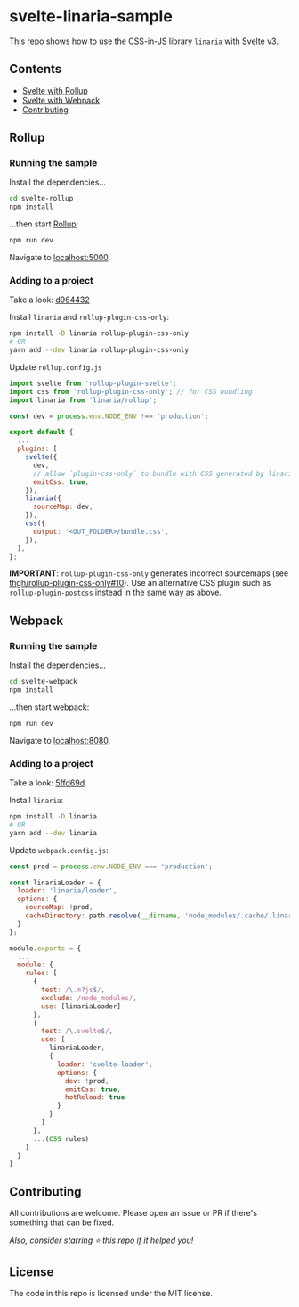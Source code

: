 # svelte-linaria-sample

This repo shows how to use the CSS-in-JS library [`linaria`](https://linaria.now.sh/) with [Svelte](https://svelte.dev/) v3.

## Contents
- [Svelte with Rollup](/#Rollup)
- [Svelte with Webpack](/#Webpack)
- [Contributing](/#Contributing)

## Rollup

### Running the sample

Install the dependencies...

```bash
cd svelte-rollup
npm install
```

...then start [Rollup](https://rollupjs.org):

```bash
npm run dev
```

Navigate to [localhost:5000](http://localhost:5000).

### Adding to a project

Take a look: [d964432](https://github.com/madhavarshney/svelte-linaria-sample/commit/d96443218694c0c8d80edf7c40a8fbf7c1f6997f)

Install `linaria` and `rollup-plugin-css-only`:

```sh
npm install -D linaria rollup-plugin-css-only
# OR
yarn add --dev linaria rollup-plugin-css-only
```

Update `rollup.config.js`

```js
import svelte from 'rollup-plugin-svelte';
import css from 'rollup-plugin-css-only'; // for CSS bundling
import linaria from 'linaria/rollup';

const dev = process.env.NODE_ENV !== 'production';

export default {
  ...
  plugins: [
    svelte({
      dev,
      // allow `plugin-css-only` to bundle with CSS generated by linaria
      emitCss: true,
    }),
    linaria({
      sourceMap: dev,
    }),
    css({
      output: '<OUT_FOLDER>/bundle.css',
    }),
  ],
};
```

**IMPORTANT**: `rollup-plugin-css-only` generates incorrect sourcemaps (see [thgh/rollup-plugin-css-only#10](https://github.com/thgh/rollup-plugin-css-only/issues/10)). Use an alternative CSS plugin such as `rollup-plugin-postcss` instead in the same way as above.

## Webpack

### Running the sample

Install the dependencies...

```bash
cd svelte-webpack
npm install
```

...then start webpack:

```bash
npm run dev
```

Navigate to [localhost:8080](http://localhost:8080).

### Adding to a project

Take a look: [5ffd69d](https://github.com/madhavarshney/svelte-linaria-sample/commit/5ffd69dc9f9584e3eec4127e798d7a4c1552ec19)

Install `linaria`:

```sh
npm install -D linaria
# OR
yarn add --dev linaria
```

Update `webpack.config.js`:

```js
const prod = process.env.NODE_ENV === 'production';

const linariaLoader = {
  loader: 'linaria/loader',
  options: {
    sourceMap: !prod,
    cacheDirectory: path.resolve(__dirname, 'node_modules/.cache/.linaria-cache')
  }
};

module.exports = {
  ...
  module: {
    rules: [
      {
        test: /\.m?js$/,
        exclude: /node_modules/,
        use: [linariaLoader]
      },
      {
        test: /\.svelte$/,
        use: [
          linariaLoader,
          {
            loader: 'svelte-loader',
            options: {
              dev: !prod,
              emitCss: true,
              hotReload: true
            }
          }
        ]
      },
      ...(CSS rules)
    ]
  }
}
```

## Contributing
All contributions are welcome. Please open an issue or PR if there's something that can be fixed.

_Also, consider starring ⭐ this repo if it helped you!_

## License
The code in this repo is licensed under the MIT license.
